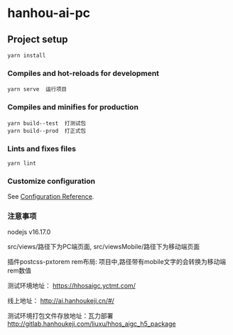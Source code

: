# hanhou-ai-pc

## Project setup

```
yarn install
```

### Compiles and hot-reloads for development

```
yarn serve  运行项目
```

### Compiles and minifies for production

```
yarn build--test  打测试包
yarn build--prod  打正式包

```

### Lints and fixes files

```
yarn lint
```

### Customize configuration

See [Configuration Reference](https://cli.vuejs.org/config/).


### 注意事项
nodejs v16.17.0


src/views/路径下为PC端页面, src/viewsMobile/路径下为移动端页面

插件postcss-pxtorem rem布局:  项目中,路径带有mobile文字的会转换为移动端rem数值

测试环境地址：
https://hhosaigc.yctmt.com/

线上地址：
http://ai.hanhoukeji.cn/#/


测试环境打包文件存放地址：瓦力部署
http://gitlab.hanhoukeji.com/liuxu/hhos_aigc_h5_package
